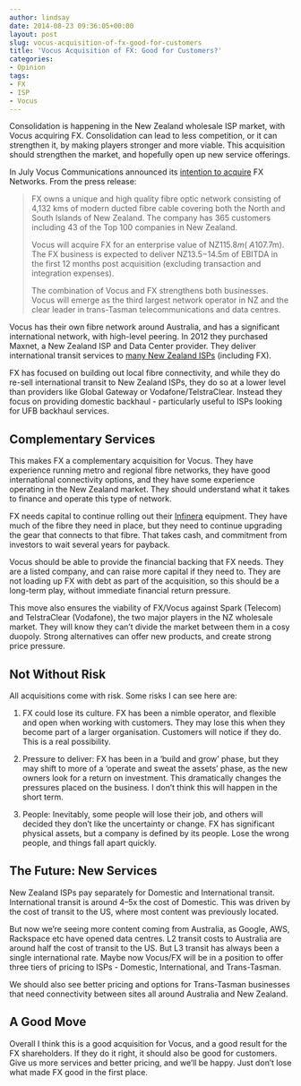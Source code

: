 ```yaml
---
author: lindsay
date: 2014-08-23 09:36:05+00:00
layout: post
slug: vocus-acquisition-of-fx-good-for-customers
title: 'Vocus Acquisition of FX: Good for Customers?'
categories:
- Opinion
tags:
- FX
- ISP
- Vocus
---
```


Consolidation is happening in the New Zealand wholesale ISP market, with Vocus acquiring FX. Consolidation can lead to less competition, or it can strengthen it, by making players stronger and more viable. This acquisition should strengthen the market, and hopefully open up new service offerings.

In July Vocus Communications announced its [intention to acquire](https://www.vocus.com.au/news/vocus-proposes-acquire-100-new-zealands-fx-networks) FX Networks. From the press release:

> FX owns a unique and high quality fibre optic network consisting of 4,132 kms of modern ducted fibre cable covering both the North and South Islands of New Zealand. The company has 365 customers including 43 of the Top 100 companies in New Zealand.
> 
> Vocus will acquire FX for an enterprise value of NZ$115.8m (~A$107.7m). The FX business is expected to deliver NZ$13.5-$14.5m of EBITDA in the first 12 months post acquisition (excluding transaction and integration expenses).
> 
> The combination of Vocus and FX strengthens both businesses. Vocus will emerge as the third largest network operator in NZ and the clear leader in trans-Tasman telecommunications and data centres.

Vocus has their own fibre network around Australia, and has a significant international network, with high-level peering. In 2012 they purchased Maxnet, a New Zealand ISP and Data Center provider. They deliver international transit services to [many New Zealand ISPs](http://www.ispmap.co.nz/realtime.php) (including FX).

FX has focused on building out local fibre connectivity, and while they do re-sell international transit to New Zealand ISPs, they do so at a lower level than providers like Global Gateway or Vodafone/TelstraClear. Instead they focus on providing domestic backhaul - particularly useful to ISPs looking for UFB backhaul services.



## Complementary Services



This makes FX a complementary acquisition for Vocus. They have experience running metro and regional fibre networks, they have good international connectivity options, and they have some experience operating in the New Zealand market. They should understand what it takes to finance and operate this type of network.

FX needs capital to continue rolling out their [Infinera](https://www.infinera.com/fx-networks-selects-infinera-for-multi-terabit-new-zealand-nationwide-intelligent-transport-network/) equipment. They have much of the fibre they need in place, but they need to continue upgrading the gear that connects to that fibre. That takes cash, and commitment from investors to wait several years for payback.

Vocus should be able to provide the financial backing that FX needs. They are a listed company, and can raise more capital if they need to. They are not loading up FX with debt as part of the acquisition, so this should be a long-term play, without immediate financial return pressure.

This move also ensures the viability of FX/Vocus against Spark (Telecom) and TelstraClear (Vodafone), the two major players in the NZ wholesale market. They will know they can’t divide the market between them in a cosy duopoly. Strong alternatives can offer new products, and create strong price pressure.



## Not Without Risk



All acquisitions come with risk. Some risks I can see here are:




    
  1. FX could lose its culture. FX has been a nimble operator, and flexible and open when working with customers. They may lose this when they become part of a larger organisation. Customers will notice if they do. This is a real possibility.

    
  2. Pressure to deliver: FX has been in a ‘build and grow’ phase, but they may shift to more of a ‘operate and sweat the assets’ phase, as the new owners look for a return on investment. This dramatically changes the pressures placed on the business. I don’t think this will happen in the short term.

    
  3. People: Inevitably, some people will lose their job, and others will decided they don’t like the uncertainty or change. FX has significant physical assets, but a company is defined by its people. Lose the wrong people, and things fall apart quickly.





## The Future: New Services



New Zealand ISPs pay separately for Domestic and International transit. International transit is around 4–5x the cost of Domestic. This was driven by the cost of transit to the US, where most content was previously located.

But now we’re seeing more content coming from Australia, as Google, AWS, Rackspace etc have opened data centres. L2 transit costs to Australia are around half the cost of transit to the US. But L3 transit has always been a single international rate. Maybe now Vocus/FX will be in a position to offer three tiers of pricing to ISPs - Domestic, International, and Trans-Tasman.

We should also see better pricing and options for Trans-Tasman businesses that need connectivity between sites all around Australia and New Zealand.



## A Good Move



Overall I think this is a good acquisition for Vocus, and a good result for the FX shareholders. If they do it right, it should also be good for customers. Give us more services and better pricing, and we’ll be happy. Just don’t lose what made FX good in the first place.
